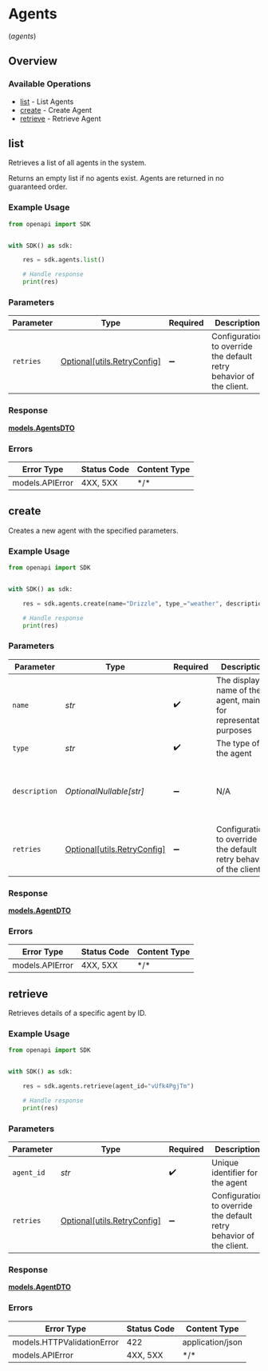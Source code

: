# Agents
(*agents*)

## Overview

### Available Operations

* [list](#list) - List Agents
* [create](#create) - Create Agent
* [retrieve](#retrieve) - Retrieve Agent

## list

Retrieves a list of all agents in the system.

Returns an empty list if no agents exist.
Agents are returned in no guaranteed order.

### Example Usage

```python
from openapi import SDK


with SDK() as sdk:

    res = sdk.agents.list()

    # Handle response
    print(res)

```

### Parameters

| Parameter                                                           | Type                                                                | Required                                                            | Description                                                         |
| ------------------------------------------------------------------- | ------------------------------------------------------------------- | ------------------------------------------------------------------- | ------------------------------------------------------------------- |
| `retries`                                                           | [Optional[utils.RetryConfig]](../../models/utils/retryconfig.md)    | :heavy_minus_sign:                                                  | Configuration to override the default retry behavior of the client. |

### Response

**[models.AgentsDTO](../../models/agentsdto.md)**

### Errors

| Error Type      | Status Code     | Content Type    |
| --------------- | --------------- | --------------- |
| models.APIError | 4XX, 5XX        | \*/\*           |

## create

Creates a new agent with the specified parameters.

### Example Usage

```python
from openapi import SDK


with SDK() as sdk:

    res = sdk.agents.create(name="Drizzle", type_="weather", description="An agent that checks the weather")

    # Handle response
    print(res)

```

### Parameters

| Parameter                                                           | Type                                                                | Required                                                            | Description                                                         | Example                                                             |
| ------------------------------------------------------------------- | ------------------------------------------------------------------- | ------------------------------------------------------------------- | ------------------------------------------------------------------- | ------------------------------------------------------------------- |
| `name`                                                              | *str*                                                               | :heavy_check_mark:                                                  | The display name of the agent, mainly for representation purposes   | Drizzle                                                             |
| `type`                                                              | *str*                                                               | :heavy_check_mark:                                                  | The type of the agent                                               | weather                                                             |
| `description`                                                       | *OptionalNullable[str]*                                             | :heavy_minus_sign:                                                  | N/A                                                                 | An agent that checks the weather                                    |
| `retries`                                                           | [Optional[utils.RetryConfig]](../../models/utils/retryconfig.md)    | :heavy_minus_sign:                                                  | Configuration to override the default retry behavior of the client. |                                                                     |

### Response

**[models.AgentDTO](../../models/agentdto.md)**

### Errors

| Error Type      | Status Code     | Content Type    |
| --------------- | --------------- | --------------- |
| models.APIError | 4XX, 5XX        | \*/\*           |

## retrieve

Retrieves details of a specific agent by ID.

### Example Usage

```python
from openapi import SDK


with SDK() as sdk:

    res = sdk.agents.retrieve(agent_id="vUfk4PgjTm")

    # Handle response
    print(res)

```

### Parameters

| Parameter                                                           | Type                                                                | Required                                                            | Description                                                         | Example                                                             |
| ------------------------------------------------------------------- | ------------------------------------------------------------------- | ------------------------------------------------------------------- | ------------------------------------------------------------------- | ------------------------------------------------------------------- |
| `agent_id`                                                          | *str*                                                               | :heavy_check_mark:                                                  | Unique identifier for the agent                                     | vUfk4PgjTm                                                          |
| `retries`                                                           | [Optional[utils.RetryConfig]](../../models/utils/retryconfig.md)    | :heavy_minus_sign:                                                  | Configuration to override the default retry behavior of the client. |                                                                     |

### Response

**[models.AgentDTO](../../models/agentdto.md)**

### Errors

| Error Type                 | Status Code                | Content Type               |
| -------------------------- | -------------------------- | -------------------------- |
| models.HTTPValidationError | 422                        | application/json           |
| models.APIError            | 4XX, 5XX                   | \*/\*                      |